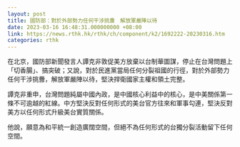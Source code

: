```yaml
---
layout: post
title: 國防部：對於外部勢力任何干涉挑釁　解放軍嚴陣以待
date: 2023-03-16 16:48:31.000000000 +08:00
link: https://news.rthk.hk/rthk/ch/component/k2/1692222-20230316.htm
categories: rthk
---
```


在北京，國防部新聞發言人譚克非敦促美方放棄以台制華圖謀，停止在台灣問題上「切香腸」、搞突破；又說，對於民進黨當局任何分裂祖國的行徑，對於外部勢力任何干涉挑釁，解放軍嚴陣以待，堅決捍衛國家主權和領土完整。

譚克非重申，台灣問題純屬中國內政，是中國核心利益中的核心，是中美關係第一條不可逾越的紅線。中方堅決反對任何形式的美台官方往來和軍事勾連，堅決反對美方以任何形式升級美台實質關係。

他說，願意為和平統一創造廣闊空間，但絕不為任何形式的台獨分裂活動留下任何空間。
